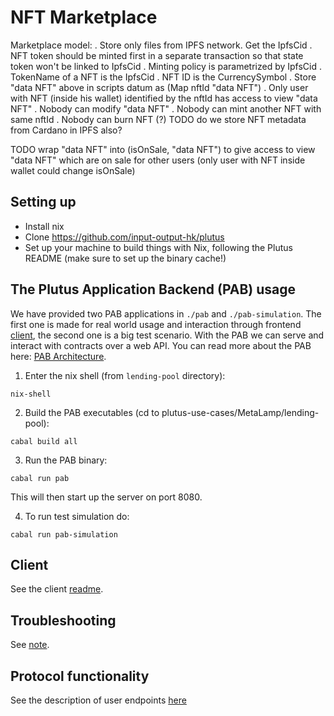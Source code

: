 # NFT Marketplace

Marketplace model:
. Store only files from IPFS network. Get the IpfsCid
. NFT token should be minted first in a separate transaction so that state token won't be linked to IpfsCid
. Minting policy is parametrized by IpfsCid
. TokenName of a NFT is the IpfsCid
. NFT ID is the CurrencySymbol
. Store "data NFT" above in scripts datum as (Map nftId "data NFT")
. Only user with NFT (inside his wallet) identified by the nftId has access to view "data NFT"
. Nobody can modify "data NFT"
. Nobody can mint another NFT with same nftId
. Nobody can burn NFT (?)
TODO do we store NFT metadata from Cardano in IPFS also?

TODO wrap "data NFT" into (isOnSale, "data NFT")
to give access to view "data NFT" which are on sale for other users
(only user with NFT inside wallet could change isOnSale)

## Setting up

- Install nix
- Clone https://github.com/input-output-hk/plutus
- Set up your machine to build things with Nix, following the Plutus README (make sure to set up the binary cache!)

## The Plutus Application Backend (PAB) usage

We have provided two PAB applications in `./pab` and `./pab-simulation`. The first one is made for real world usage and interaction through frontend [client](client/README.md), the second one is a big test scenario.
With the PAB we can serve and interact with contracts over a web API. You can read more about the PAB here: [PAB Architecture](https://github.com/input-output-hk/plutus/blob/master/plutus-pab/ARCHITECTURE.adoc).

1. Enter the nix shell (from `lending-pool` directory):

```
nix-shell
```

2. Build the PAB executables (cd to plutus-use-cases/MetaLamp/lending-pool):

```
cabal build all
```

3. Run the PAB binary:

```
cabal run pab
```

This will then start up the server on port 8080.

4. To run test simulation do:

```
cabal run pab-simulation
```

## Client

See the client [readme](client/README.md).

## Troubleshooting

See [note](client/README.md/#Troubleshooting).

## Protocol functionality

See the description of user endpoints [here](src/Plutus/Contracts/Endpoints.hs)
